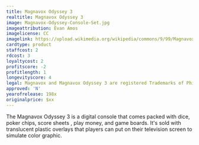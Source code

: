 ```yaml
---
title: Magnavox Odyssey 3
realtitle: Magnavox Odyssey 3
image: Magnavox-Odyssey-Console-Set.jpg
imageattribution: Evan Amos
imagelicense: CC
imagelink: https://upload.wikimedia.org/wikipedia/commons/9/99/Magnavox-Odyssey-Console-Set.jpg
cardtype: product
staffcost: 2
rdcost: 3
loyaltycost: 2
profitscore: -2
profitlength: 1
longevityscore: 4
legal: Magnavox and Magnavox Odyssey 3 are registered Trademarks of Phillips Corporation
approved: 'N'
yearofrelease: 198x
originalprice: $xx
---
```


The Magnavox Odyssey 3 is a digital console that comes packed with dice, poker chips, score sheets , play money, and game boards. It's sold with translucent plastic overlays that players can put on their television screen to simulate color graphic.

